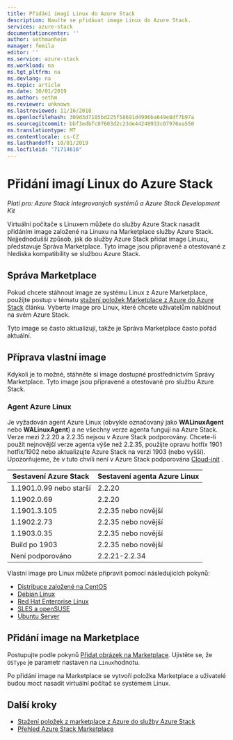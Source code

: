 ```yaml
---
title: Přidání imagí Linux do Azure Stack
description: Naučte se přidávat image Linux do Azure Stack.
services: azure-stack
documentationcenter: ''
author: sethmanheim
manager: femila
editor: ''
ms.service: azure-stack
ms.workload: na
ms.tgt_pltfrm: na
ms.devlang: na
ms.topic: article
ms.date: 10/01/2019
ms.author: sethm
ms.reviewer: unknown
ms.lastreviewed: 11/16/2018
ms.openlocfilehash: 309d3d7185bd225f58691d4996ba649e8df7b97a
ms.sourcegitcommit: bbf3edbfc07603d2c23de44240933c07976ea550
ms.translationtype: MT
ms.contentlocale: cs-CZ
ms.lasthandoff: 10/01/2019
ms.locfileid: "71714616"
---
```

# <a name="add-linux-images-to-azure-stack"></a>Přidání imagí Linux do Azure Stack

*Platí pro: Azure Stack integrovaných systémů a Azure Stack Development Kit*

Virtuální počítače s Linuxem můžete do služby Azure Stack nasadit přidáním image založené na Linuxu na Marketplace služby Azure Stack. Nejjednodušší způsob, jak do služby Azure Stack přidat image Linuxu, představuje Správa Marketplace. Tyto image jsou připravené a otestované z hlediska kompatibility se službou Azure Stack.

## <a name="marketplace-management"></a>Správa Marketplace

Pokud chcete stáhnout image ze systému Linux z Azure Marketplace, použijte postup v tématu [stažení položek Marketplace z Azure do Azure Stack](azure-stack-download-azure-marketplace-item.md) článku. Vyberte image pro Linux, které chcete uživatelům nabídnout na svém Azure Stack.

Tyto image se často aktualizují, takže je Správa Marketplace často pořád aktuální.

## <a name="prepare-your-own-image"></a>Příprava vlastní image

Kdykoli je to možné, stáhněte si image dostupné prostřednictvím Správy Marketplace. Tyto image jsou připravené a otestované pro službu Azure Stack.

### <a name="azure-linux-agent"></a>Agent Azure Linux

Je vyžadován agent Azure Linux (obvykle označovaný jako **WALinuxAgent** nebo **WALinuxAgent**) a ne všechny verze agenta fungují na Azure Stack. Verze mezi 2.2.20 a 2.2.35 nejsou v Azure Stack podporovány. Chcete-li použít nejnovější verze agenta výše než 2.2.35, použijte opravu hotfix 1901 hotfix/1902 nebo aktualizujte Azure Stack na verzi 1903 (nebo vyšší). Upozorňujeme, že v tuto chvíli není v Azure Stack podporována [Cloud-init](https://cloud-init.io/) .

| Sestavení Azure Stack | Sestavení agenta Azure Linux |
| ------------- | ------------- |
| 1.1901.0.99 nebo starší | 2.2.20 |
| 1.1902.0.69  | 2.2.20  |
|  1.1901.3.105   | 2.2.35 nebo novější |
| 1.1902.2.73  | 2.2.35 nebo novější |
| 1.1903.0.35  | 2.2.35 nebo novější |
| Build po 1903 | 2.2.35 nebo novější |
| Není podporováno | 2.2.21-2.2.34 |

Vlastní image pro Linux můžete připravit pomocí následujících pokynů:

* [Distribuce založené na CentOS](/azure/virtual-machines/linux/create-upload-centos?toc=%2fazure%2fvirtual-machines%2flinux%2ftoc.json)
* [Debian Linux](/azure/virtual-machines/linux/debian-create-upload-vhd?toc=%2fazure%2fvirtual-machines%2flinux%2ftoc.json)
* [Red Hat Enterprise Linux](azure-stack-redhat-create-upload-vhd.md)
* [SLES a openSUSE](/azure/virtual-machines/linux/suse-create-upload-vhd?toc=%2fazure%2fvirtual-machines%2flinux%2ftoc.json)
* [Ubuntu Server](/azure/virtual-machines/linux/create-upload-ubuntu?toc=%2fazure%2fvirtual-machines%2flinux%2ftoc.json)

## <a name="add-your-image-to-the-marketplace"></a>Přidání image na Marketplace

Postupujte podle pokynů [Přidat obrázek na Marketplace](azure-stack-add-vm-image.md). Ujistěte se, že `OSType` je parametr nastaven na `Linux`hodnotu.

Po přidání image na Marketplace se vytvoří položka Marketplace a uživatelé budou moct nasadit virtuální počítač se systémem Linux.

## <a name="next-steps"></a>Další kroky

* [Stažení položek z marketplace z Azure do služby Azure Stack](azure-stack-download-azure-marketplace-item.md)
* [Přehled Azure Stack Marketplace](azure-stack-marketplace.md)

